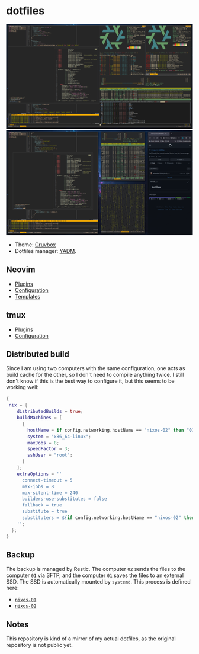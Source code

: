 # dotfiles

![Example 01](https://github.com/mrioqueiroz/dotfiles/raw/master/setup-01.png)
![Example 02](https://github.com/mrioqueiroz/dotfiles/raw/master/setup-02.png)

- Theme: [Gruvbox](https://github.com/morhetz/gruvbox)
- Dotfiles manager: [YADM](https://yadm.io/).

## Neovim

- [Plugins](https://github.com/mrioqueiroz/dotfiles/blob/master/.config/nixpkgs/home.nix)
- [Configuration](https://github.com/mrioqueiroz/dotfiles/blob/master/.config/nixpkgs/init.vim)
- [Templates](https://github.com/mrioqueiroz/dotfiles/tree/master/.vim/templates)

## tmux

- [Plugins](https://github.com/mrioqueiroz/dotfiles/blob/master/.config/nixpkgs/home.nix)
- [Configuration](https://github.com/mrioqueiroz/dotfiles/blob/master/.config/nixpkgs/tmux.conf)

## Distributed build

Since I am using two computers with the same configuration, one acts as build
cache for the other, so I don't need to compile anything twice.
I still don't know if this is the best way to configure it, but this seems to
be working well:

```nix
{
 nix = {
    distributedBuilds = true;
    buildMachines = [
      {
        hostName = if config.networking.hostName == "nixos-02" then "01-builder" else "02-builder";
        system = "x86_64-linux";
        maxJobs = 8;
        speedFactor = 3;
        sshUser = "root";
      }
    ];
    extraOptions = ''
      connect-timeout = 5
      max-jobs = 8
      max-silent-time = 240
      builders-use-substitutes = false
      fallback = true
      substitute = true
      substituters = ${if config.networking.hostName == "nixos-02" then "01-builder" else "02-builder"} https://cache.nixos.org
    '';
  };
}
```

## Backup

The backup is managed by Restic. The computer `02` sends the files to the
computer `01` via SFTP, and the computer `01` saves the files to an external
SSD. The SSD is automatically mounted by `systemd`. This process is defined
here:

- [`nixos-01`](https://github.com/mrioqueiroz/dotfiles/blob/master/configuration.nix%23%23h.nixos-01)
- [`nixos-02`](https://github.com/mrioqueiroz/dotfiles/blob/master/configuration.nix%23%23h.nixos-02)

## Notes

This repository is kind of a mirror of my actual dotfiles, as the original
repository is not public yet.
